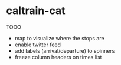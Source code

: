 # caltrain-cat

TODO
- map to visualize where the stops are
- enable twitter feed
- add labels (arrival/departure) to spinners
- freeze column headers on times list
